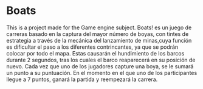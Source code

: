# Boats
This is a project made for the Game engine subject.
Boats! es un juego de carreras basado en la captura del mayor número de boyas, con tintes de
estrategia a través de la mecánica del lanzamiento de minas,cuya función es dificultar el paso
a los diferentes contrincantes, ya que se podrán colocar por todo el mapa. Estas causarán el
hundimiento de los barcos durante 2 segundos, tras los cuales el barco reaparecerá en su
posición de nuevo.
Cada vez que uno de los jugadores capture una boya, se le sumará un punto a su puntuación.
En el momento en el que uno de los participantes llegue a 7 puntos, ganará la partida y
reempezará la carrera.
